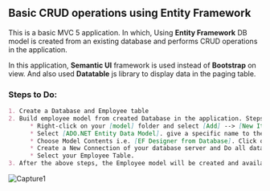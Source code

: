 ## Basic CRUD operations using Entity Framework

This is a basic MVC 5 application. In which, Using **Entity Framework** DB model is created from an existing database and performs CRUD operations in the application.

In this application, **Semantic UI** framework is used instead of **Bootstrap** on view. And also used **Datatable** js library to display data in the paging table.


### Steps to Do:

```markdown
1. Create a Database and Employee table
2. Build employee model from created Database in the application. Steps are below:
      * Right-click on your [model] folder and select [Add] --> [New Item].
      * Select [ADO.NET Entity Data Model]. give a specific name to the model click on Add.
      * Choose Model Contents i.e. [EF Designer from Database]. Click on next.
      * Create a New Connection of your database server and Do all database setup.
      * Select your Employee Table.
3. After the above steps, the Employee model will be created and available to use which will be auto-generated code.
```

![Capture1](https://user-images.githubusercontent.com/62343586/85007041-9871ad00-b178-11ea-8862-13824fd05f79.png)
